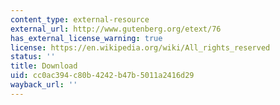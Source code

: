 ```yaml
---
content_type: external-resource
external_url: http://www.gutenberg.org/etext/76
has_external_license_warning: true
license: https://en.wikipedia.org/wiki/All_rights_reserved
status: ''
title: Download
uid: cc0ac394-c80b-4242-b47b-5011a2416d29
wayback_url: ''
---
```

